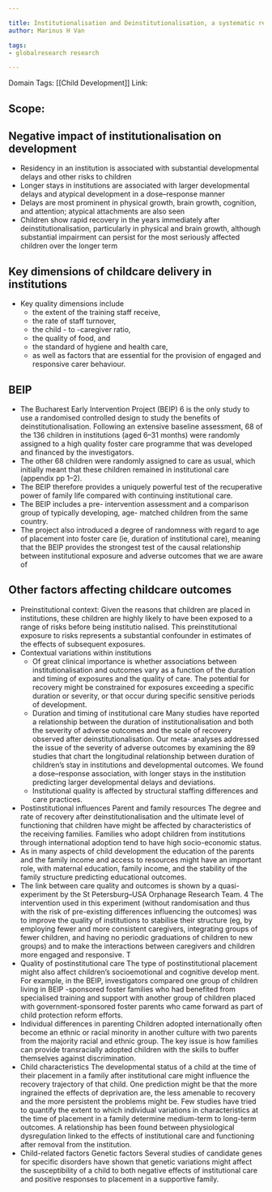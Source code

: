 ```yaml
---

title: Institutionalisation and Deinstitutionalisation, a systematic review of evidence on its impact on Development
author: Marinus H Van

tags:
- globalresearch research 

---
```

Domain Tags: [[Child Development]]
Link: 

## Scope:

## Negative impact of institutionalisation on development
-  Residency in an institution is associated with substantial developmental delays and other risks to children
- Longer stays in institutions are associated with larger developmental delays and atypical development in a dose–response manner 
- Delays are most prominent in physical growth, brain growth, cognition, and attention; atypical attachments are also seen
- Children show rapid recovery in the years immediately after deinstitutionalisation, particularly in physical and brain growth, although substantial impairment can persist for the most seriously affected children over the longer term 

## Key dimensions of childcare delivery in institutions

- Key quality  dimensions  include  
	- the extent of the training  staff  receive, 
	- the rate of staff turnover, 
	- the child - to -caregiver  ratio, 
	- the quality of food, and 
	- the standard of hygiene and health care, 
	- as well as factors that are essential for the  provision of engaged and responsive carer behaviour.  

## BEIP

- The  Bucharest  Early  Intervention Project (BEIP) 6  is the only study to use a  randomised controlled design to study the benefits of  deinstitutionalisation. Following an extensive baseline  assessment, 68 of the 136 children in institutions (aged  6–31 months) were randomly assigned to a high quality  foster care programme that was developed and financed by  the  investigators. 
-  The  other  68  children  were  randomly assigned to care as usual, which initially meant that  these  children  remained  in  institutional  care  (appendix  pp  1–2).  
- The  BEIP  therefore  provides  a  uniquely powerful test of the recuperative power of  family life compared with continuing institutional care.  
- The BEIP includes a pre- intervention assessment and a  comparison group of typically developing, age- matched  children  from  the  same  country.  
- The  project  also  introduced a degree of randomness with regard to age of placement into foster care (ie, duration of institutional  care), meaning that the BEIP provides the strongest test of the causal relationship between institutional exposure and adverse outcomes that we are aware of


## Other factors affecting childcare outcomes

- Preinstitutional context: Given the reasons that children are placed in institutions, these children are highly likely to have been exposed to  a range of risks before being institutio nalised. This  preinstitutional exposure to risks represents a substantial confounder in estimates of the effects of subsequent  exposures. 
- Contextual variations within institutions 
	- Of great clinical importance is whether associations  between institutionalisation and outcomes vary as a  function of the duration and timing of exposures and the quality of care. The potential for recovery might be  constrained for exposures exceeding a specific duration  or severity, or that occur during specific sensitive periods of development. 
	- Duration and timing of institutional care Many studies have reported a relationship between the  duration of institutionalisation and both the severity of  adverse outcomes and the scale of recovery observed after deinstitutionalisation. Our meta- analyses addressed the  issue of the severity of adverse outcomes by examining  the 89 studies that chart the longitudinal relationship  between duration of children’s stay in institutions and  developmental outcomes. We found a dose–response  association, with longer stays in the institution predicting larger developmental delays and deviations. 
	-  Institutional quality is affected by structural staffing  differences and care practices. 
- Postinstitutional influences Parent and family resources The degree and rate of recovery after deinstitutionalisation and the ultimate level of functioning that children have might be affected by characteristics of the receiving families. Families who adopt children from institutions  through international adoption tend to have high socio-economic status. 
- As in many aspects of child development the education of the parents and the family income and access to resources might have an important role,  with maternal education, family income, and the stability of the family structure predicting educational outcomes. 
- The link between care quality and outcomes is shown  by  a  quasi-experiment  by  the  St  Petersburg–USA  Orphanage Research Team. 4 The intervention used in this experiment (without randomisation and thus with the  risk of pre-existing differences influencing the outcomes) was to improve the quality of institutions to stabilise their structure (eg, by employing fewer and more consistent  caregivers, integrating groups of fewer children, and  having no periodic graduations of children to new groups) and to make the interactions between caregivers and  children more engaged and responsive. T 
- Quality of postinstitutional care The type of postinstitutional placement might also affect children’s socioemotional and cognitive develop ment.  For  example,  in  the  BEIP,  investigators  compared  one group of children living in BEIP -sponsored foster  families who had benefited from specialised training and support with another group of children placed with  government-sponsored foster parents who came forward as part of child protection reform efforts. 
- Individual differences in parenting Children  adopted  internationally  often  become  an  ethnic  or  racial  minority  in  another  culture  with  two parents from the majority racial and ethnic group.  The key issue is how families can provide transracially  adopted children with the skills to buffer themselves  against discrimination. 
- Child characteristics The  developmental  status  of  a  child  at  the  time  of  their  placement  in  a  family  after  institutional  care  might influence the recovery trajectory of that child.  One prediction might be that the more ingrained the  effects of deprivation are, the less amenable to recovery  and the more persistent the problems might be. Few  studies have tried to quantify the extent to which individual variations in characteristics at the time of placement in a family determine medium-term to long-term outcomes. A relationship  has  been  found  between  physiological  dysregulation linked to the effects of institutional care and functioning after removal from the institution.  
- Child-related factors Genetic factors Several studies of candidate genes for specific disorders have shown that genetic variations might affect the  susceptibility  of  a  child  to  both  negative  effects  of  institutional care and positive responses to placement in a supportive family. 

